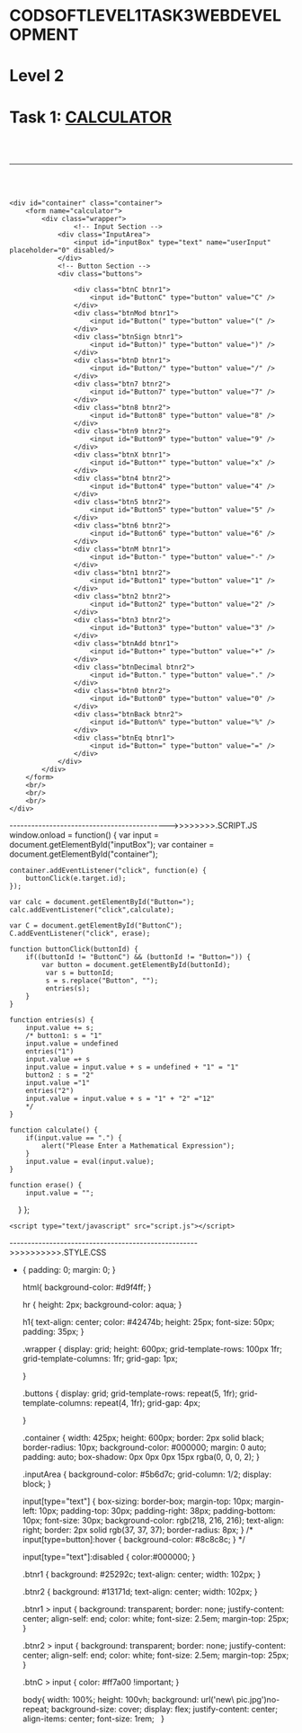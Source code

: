 # CODSOFTLEVEL1TASK3WEBDEVELOPMENT
<!DOCTYPE html>
<html lang="en">
    
<head>
    <meta charset="UTF-8">
    <meta http-equiv="X-UA-Compatible" content="IE=edge">
    <meta name="viewport" content="width=device-width, initial-scale=1.0">
    <title>Calculator</title>
    <link rel="stylesheet" type="text/css" href="style.css">
</head>
<body>
    <h1>Level 2</h1>
    <h1>Task 1: <u>CALCULATOR</u></h1>
    <br/> <br/><hr /> <br /> <br/> 

    <div id="container" class="container">
        <form name="calculator">
            <div class="wrapper">
                    <!-- Input Section -->
                <div class="InputArea">
                    <input id="inputBox" type="text" name="userInput" placeholder="0" disabled/>
                </div>
                <!-- Button Section -->
                <div class="buttons">

                    <div class="btnC btnr1">
                        <input id="ButtonC" type="button" value="C" />
                    </div>
                    <div class="btnMod btnr1">
                        <input id="Button(" type="button" value="(" />
                    </div>
                    <div class="btnSign btnr1">
                        <input id="Button)" type="button" value=")" />
                    </div>
                    <div class="btnD btnr1">
                        <input id="Button/" type="button" value="/" />
                    </div>
                    <div class="btn7 btnr2">
                        <input id="Button7" type="button" value="7" />
                    </div>
                    <div class="btn8 btnr2">
                        <input id="Button8" type="button" value="8" />
                    </div>
                    <div class="btn9 btnr2">
                        <input id="Button9" type="button" value="9" />
                    </div>
                    <div class="btnX btnr1">
                        <input id="Button*" type="button" value="x" />
                    </div>
                    <div class="btn4 btnr2">
                        <input id="Button4" type="button" value="4" />
                    </div>
                    <div class="btn5 btnr2">
                        <input id="Button5" type="button" value="5" />
                    </div>
                    <div class="btn6 btnr2">
                        <input id="Button6" type="button" value="6" />
                    </div>
                    <div class="btnM btnr1">
                        <input id="Button-" type="button" value="-" />
                    </div>
                    <div class="btn1 btnr2">
                        <input id="Button1" type="button" value="1" />
                    </div>
                    <div class="btn2 btnr2">
                        <input id="Button2" type="button" value="2" />
                    </div>
                    <div class="btn3 btnr2">
                        <input id="Button3" type="button" value="3" />
                    </div>
                    <div class="btnAdd btnr1">
                        <input id="Button+" type="button" value="+" />
                    </div>
                    <div class="btnDecimal btnr2">
                        <input id="Button." type="button" value="." />
                    </div>
                    <div class="btn0 btnr2">
                        <input id="Button0" type="button" value="0" />
                    </div>
                    <div class="btnBack btnr2">
                        <input id="Button%" type="button" value="%" />
                    </div>
                    <div class="btnEq btnr1">
                        <input id="Button=" type="button" value="=" />
                    </div>
                </div>
            </div>
        </form>
        <br/>
        <br/>
        <br/>
    </div>








-------------------------------------------->>>>>>>>.SCRIPT.JS
    window.onload = function() {
    var input = document.getElementById("inputBox");
    var container = document.getElementById("container");

    container.addEventListener("click", function(e) {
        buttonClick(e.target.id);
    });

    var calc = document.getElementById("Button=");
    calc.addEventListener("click",calculate);

    var C = document.getElementById("ButtonC");
    C.addEventListener("click", erase);

    function buttonClick(buttonId) {
        if((buttonId != "ButtonC") && (buttonId != "Button=")) {
            var button = document.getElementById(buttonId);
             var s = buttonId;
             s = s.replace("Button", "");
             entries(s);
        }
    }

    function entries(s) {
        input.value += s;
        /* button1: s = "1"
        input.value = undefined
        entries("1")
        input.value =+ s
        input.value = input.value + s = undefined + "1" = "1"
        button2 : s = "2"
        input.value ="1"
        entries("2")
        input.value = input.value + s = "1" + "2" ="12"
        */
    }

    function calculate() {
        if(input.value == ".") {
            alert("Please Enter a Mathematical Expression");
        }
        input.value = eval(input.value);
    }

    function erase() {
        input.value = "";
    }
};

    <script type="text/javascript" src="script.js"></script>
    
    
</body>

</html>  






















---------------------------------------------------->>>>>>>>>>.STYLE.CSS
* {
    padding: 0;
    margin: 0;
  }
  
  html{
      background-color: #d9f4ff;
  }
  
  hr {
      height: 2px;
      background-color: aqua;
  }
  
  h1{
      text-align: center;
      color: #42474b;
      height: 25px;
      font-size: 50px;
      padding: 35px;
  }
  
  .wrapper {
    display: grid;
    height: 600px;
    grid-template-rows: 100px 1fr;
    grid-template-columns: 1fr;
    grid-gap: 1px;
    
  }
  
  .buttons {
    display: grid;
    grid-template-rows: repeat(5, 1fr);
    grid-template-columns: repeat(4, 1fr);
    grid-gap: 4px;

  }
  
  .container {
    width: 425px;
    height: 600px;
    border: 2px solid black;
    border-radius: 10px;
    background-color: #000000;
    margin: 0 auto;
    padding: auto;
    box-shadow: 0px 0px 0px 15px rgba(0, 0, 0, 2);
  }
  
  .inputArea {
    background-color: #5b6d7c;
    grid-column: 1/2;
    display: block;
  }
  
  input[type="text"] {
    box-sizing: border-box;
    margin-top: 10px;
    margin-left: 10px;
    padding-top: 30px;
    padding-right: 38px;
    padding-bottom: 10px;
    font-size: 30px;
    background-color: rgb(218, 216, 216);
    text-align: right;
    border: 2px solid rgb(37, 37, 37);
    border-radius: 8px;
  }
/*   
  input[type=button]:hover {
    background-color: #8c8c8c;
  } */

  input[type="text"]:disabled {
    color:#000000;
  }
  
  .btnr1 {
    background: #25292c;
    text-align: center;
    width: 102px;
  }
  
  .btnr2 {
    background: #13171d;
    text-align: center;
    width: 102px;
  }
  
  .btnr1 > input {
    background: transparent;
    border: none;
    justify-content: center;
    align-self: end;
    color: white;
    font-size: 2.5em;
    margin-top: 25px;
  }
  
  .btnr2 > input {
    background: transparent;
    border: none;
    justify-content: center;
    align-self: end;
    color: white;
    font-size: 2.5em;
    margin-top: 25px;
  }
  
  .btnC > input {
    color: #ff7a00 !important;
  }

  body{
    width: 100%;
    height: 100vh;
    background: url('new\ pic.jpg')no-repeat;
    background-size: cover;
    display: flex;
    justify-content: center;
    align-items: center;
    font-size: 1rem;
  }


